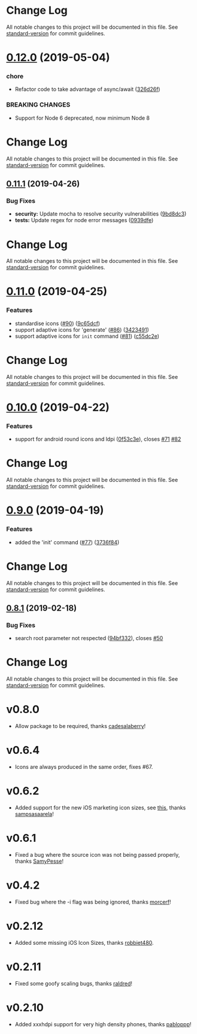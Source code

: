 # Change Log

All notable changes to this project will be documented in this file. See [standard-version](https://github.com/conventional-changelog/standard-version) for commit guidelines.

# [0.12.0](https://github.com/dwmkerr/app-icon/compare/v0.11.1...v0.12.0) (2019-05-04)


### chore

* Refactor code to take advantage of async/await ([326d26f](https://github.com/dwmkerr/app-icon/commit/326d26f))


### BREAKING CHANGES

* Support for Node 6 deprecated, now minimum Node 8



# Change Log

All notable changes to this project will be documented in this file. See [standard-version](https://github.com/conventional-changelog/standard-version) for commit guidelines.

## [0.11.1](https://github.com/dwmkerr/app-icon/compare/v0.11.0...v0.11.1) (2019-04-26)


### Bug Fixes

* **security:** Update mocha to resolve security vulnerabilities ([9bd8dc3](https://github.com/dwmkerr/app-icon/commit/9bd8dc3))
* **tests:** Update regex for node error messages ([0939dfe](https://github.com/dwmkerr/app-icon/commit/0939dfe))



# Change Log

All notable changes to this project will be documented in this file. See [standard-version](https://github.com/conventional-changelog/standard-version) for commit guidelines.

# [0.11.0](https://github.com/dwmkerr/app-icon/compare/v0.10.0...v0.11.0) (2019-04-25)


### Features

* standardise icons ([#90](https://github.com/dwmkerr/app-icon/issues/90)) ([9c65dcf](https://github.com/dwmkerr/app-icon/commit/9c65dcf))
* support adaptive icons for 'generate' ([#86](https://github.com/dwmkerr/app-icon/issues/86)) ([3423491](https://github.com/dwmkerr/app-icon/commit/3423491))
* support adaptive icons for `init` command ([#81](https://github.com/dwmkerr/app-icon/issues/81)) ([c55dc2e](https://github.com/dwmkerr/app-icon/commit/c55dc2e))



# Change Log

All notable changes to this project will be documented in this file. See [standard-version](https://github.com/conventional-changelog/standard-version) for commit guidelines.

# [0.10.0](https://github.com/dwmkerr/app-icon/compare/v0.9.0...v0.10.0) (2019-04-22)


### Features

* support for android round icons and ldpi ([0f53c3e](https://github.com/dwmkerr/app-icon/commit/0f53c3e)), closes [#71](https://github.com/dwmkerr/app-icon/issues/71) [#82](https://github.com/dwmkerr/app-icon/issues/82)



# Change Log

All notable changes to this project will be documented in this file. See [standard-version](https://github.com/conventional-changelog/standard-version) for commit guidelines.

# [0.9.0](https://github.com/dwmkerr/app-icon/compare/v0.8.1...v0.9.0) (2019-04-19)


### Features

* added the 'init' command ([#77](https://github.com/dwmkerr/app-icon/issues/77)) ([3736f84](https://github.com/dwmkerr/app-icon/commit/3736f84))



# Change Log

All notable changes to this project will be documented in this file. See [standard-version](https://github.com/conventional-changelog/standard-version) for commit guidelines.

## [0.8.1](https://github.com/dwmkerr/app-icon/compare/v0.8.0...v0.8.1) (2019-02-18)


### Bug Fixes

* search root parameter not respected ([94bf332](https://github.com/dwmkerr/app-icon/commit/94bf332)), closes [#50](https://github.com/dwmkerr/app-icon/issues/50)



# Change Log

All notable changes to this project will be documented in this file. See [standard-version](https://github.com/conventional-changelog/standard-version) for commit guidelines.

# v0.8.0

- Allow package to be required, thanks [cadesalaberry](https://github.com/cadesalaberry)!

# v0.6.4

- Icons are always produced in the same order, fixes #67.

# v0.6.2

- Added support for the new iOS marketing icon sizes, see [this](https://stackoverflow.com/a/44691659), thanks [sampsasaarela](https://github.com/sampsasaarela)!
# v0.6.1

- Fixed a bug where the source icon was not being passed properly, thanks [SamyPesse](https://github.com/SamyPesse)!

# v0.4.2

- Fixed bug where the -i flag was being ignored, thanks [morcerf](https://github.com/morcerf)!

# v0.2.12

- Added some missing iOS Icon Sizes, thanks [robbiet480](https://github.com/robbiet480).

# v0.2.11

- Fixed some goofy scaling bugs, thanks [raldred](https://github.com/raldred)!

# v0.2.10

- Added xxxhdpi support for very high density phones, thanks [pabloppp](https://github.com/pabloppp)!
